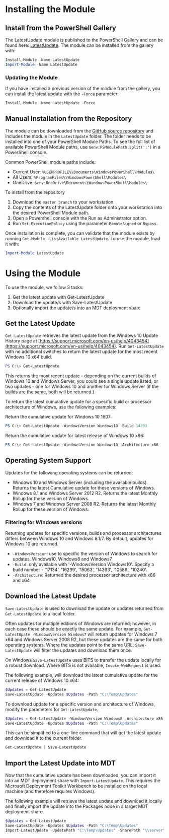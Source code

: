 # Installing the Module

## Install from the PowerShell Gallery

The LatestUpdate module is published to the PowerShell Gallery and can be found here: [LatestUpdate](https://www.powershellgallery.com/packages/LatestUpdate/). The module can be installed from the gallery with:

```powershell
Install-Module -Name LatestUpdate
Import-Module -Name LatestUpdate
```

### Updating the Module

If you have installed a previous version of the module from the gallery, you can install the latest update with the `-Force` parameter:

```powershell
Install-Module -Name LatestUpdate -Force
```

## Manual Installation from the Repository

The module can be downloaded from the [GitHub source repository](https://github.com/aaronparker/LatestUpdate) and includes the module in the `LatestUpdate` folder. The folder needs to be installed into one of your PowerShell Module Paths. To see the full list of available PowerShell Module paths, use `$env:PSModulePath.split(';')` in a PowerShell console.

Common PowerShell module paths include:

* Current User: `%USERPROFILE%\Documents\WindowsPowerShell\Modules\`
* All Users: `%ProgramFiles%\WindowsPowerShell\Modules\`
* OneDrive: `$env:OneDrive\Documents\WindowsPowerShell\Modules\`

To install from the repository

1. Download the `master branch` to your workstation.
2. Copy the contents of the LatestUpdate folder onto your workstation into the desired PowerShell Module path.
3. Open a Powershell console with the Run as Administrator option.
4. Run `Set-ExecutionPolicy` using the parameter `RemoteSigned` or `Bypass`.

Once installation is complete, you can validate that the module exists by running `Get-Module -ListAvailable LatestUpdate`. To use the module, load it with:

```powershell
Import-Module LatestUpdate
```

# Using the Module

To use the module, we follow 3 tasks:

1. Get the latest update with Get-LatestUpdate
2. Download the update/s with Save-LatestUpdate
3. Optionally import the update/s into an MDT deployment share

## Get the Latest Update

`Get-LatestUpdate` retrieves the latest update from the Windows 10 Update History page at [https://support.microsoft.com/en-us/help/4043454](https://support.microsoft.com/en-us/help/4043454). Run `Get-LatestUpdate` with no additional switches to return the latest update for the most recent Windows 10 x64 build.

```powershell
PS C:\> Get-LatestUpdate
```

This returns the most recent update - depending on the current builds of Windows 10 and Windows Server, you could see a single update listed, or two updates - one for Windows 10 and another for Windows Server (if the builds are the same, both will be returned.)

To return the latest cumulative update for a specific build or processor architecture of Windows, use the following examples:

Return the cumulative update for Windows 10 1607:

```powershell
PS C:\> Get-LatestUpdate -WindowsVersion Windows10 -Build 14393
```

Return the cumulative update for latest release of Windows 10 x86:

```powershell
PS C:\> Get-LatestUpdate -WindowsVersion Windows10 -Architecture x86
```

## Operating System Support

Updates for the following operating systems can be returned:

* Windows 10 and Windows Server (including the available builds). Returns the latest Cumulative update for these versions of Windows.
* Windows 8.1 and Windows Server 2012 R2. Returns the latest Monthly Rollup for these version of Windows.
* Windows 7 and Windows Server 2008 R2. Returns the latest Monthly Rollup for these version of Windows.

### Filtering for Windows versions

Returning updates for specific versions, builds and processor architectures differs between Windows 10 and Windows 8.1/7. By default, updates for Windows 10 are returned.

* `-WindowsVersion`: use to specific the version of Windows to search for updates. Windows10, Windows8 and Windows7
* `-Build`: only available with '-WindowsVersion Windows10'. Specify a build number - '17134', '16299', '15063', '14393', '10586', '10240'.
* `-Architecture`: Returned the desired processor architecture with x86 and x64

## Download the Latest Update

`Save-LatestUpdate` is used to download the update or updates returned from `Get-LatestUpdate` to a local folder.

Often updates for multiple editions of Windows are returned; however, in each case these should be exactly the same update. For example, `Get-LatestUpate -WindowsVersion Windows7` will return updates for Windows 7 x64 and Windows Server 2008 R2, but these updates are the same for both operating systems. Where the updates point to the same URL, `Save-LatestUpdate` will filter the updates and download them once.

On Windows `Save-LatestUpdate` uses BITS to transfer the update locally for a robust download. Where BITS is not available, `Invoke-WebRequest` is used.

The following example, will download the latest cumulative update for the current release of Windows 10 x64:

```powershell
$Updates = Get-LatestUpdate
Save-LatestUpdate -Updates $Updates -Path "C:\Temp\Updates"
```

To download update for a specific version and architecture of Windows, modify the parameters for `Get-LatestUpdate`.

```powershell
$Updates = Get-LatestUpdate -WindowsVersion Windows8 -Architecture x86
Save-LatestUpdate -Updates $Updates -Path "C:\Temp\Updates"
```

This can be simplified to a one-line command that will get the latest update and download it to the current folder.

```powershell
Get-LatestUpdate | Save-LatestUpdate
```

## Import the Latest Update into MDT

Now that the cumulative update has been downloaded, you can import it into an MDT deployment share with `Import-LatestUpdate`. This requires the Microsoft Deployment Toolkit Workbench to be installed on the local machine (and therefore requires Windows).

The following example will retrieve the latest update and download it locally and finally import the update into the Packages node in a target MDT deployment share.

```powershell
$Updates = Get-LatestUpdate
Save-LatestUpdate -Updates $Updates -Path "C:\Temp\Updates"
Import-LatestUpdate -UpdatePath "C:\Temp\Updates" -SharePath "\\server\share"
```
